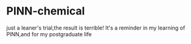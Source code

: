 # PINN-chemical
just a leaner's trial,the result is terrible!
It's a reminder in my learning of PINN,and for my postgraduate life

